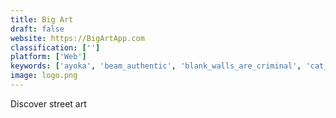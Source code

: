 ```yaml
---
title: Big Art
draft: false 
website: https://BigArtApp.com
classification: ['']
platform: ['Web']
keywords: ['ayoka', 'beam_authentic', 'blank_walls_are_criminal', 'cat_street_view', 'detour', 'drunk_street_view', 'duet_display', 'globein', 'google_street_art_project', 'google_street_view', 'hivemapper', 'mailmaster', 'monchi', 'public_art', 'safari_beauty_toolbar', 'taggroo', 'tinkersynth', 'wayward_wanderer']
image: logo.png
---
```

Discover street art
